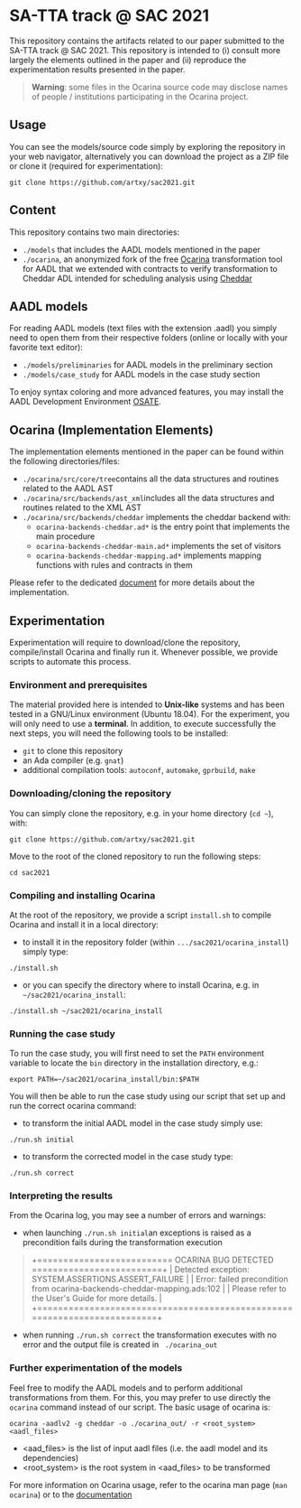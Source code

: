 

# SA-TTA track @ SAC 2021

This repository contains the artifacts related to our paper submitted to the SA-TTA track @ SAC 2021. This repository is intended to (i) consult more largely the elements outlined in the paper and (ii) reproduce the experimentation results presented in the paper. 

> **Warning**: some files in the Ocarina source code may disclose names of people / institutions participating in the Ocarina project.
 
## Usage

You can see the models/source code simply by exploring the repository in your web navigator, alternatively you can download the project as a ZIP file or clone it (required for experimentation):

`git clone https://github.com/artxy/sac2021.git`

## Content

This repository contains two main directories:
* `./models` that includes the AADL models mentioned in the paper 
* `./ocarina`, an anonymized fork of the free [Ocarina](http://www.openaadl.org/ocarina.html) transformation tool for AADL that we extended with contracts to verify transformation to Cheddar ADL intended for scheduling analysis using [Cheddar](http://beru.univ-brest.fr/~singhoff/cheddar/) 

## AADL models

For reading AADL models (text files with the extension .aadl) you simply need to open them from their respective folders (online or locally with your favorite text editor):
* `./models/preliminaries` for AADL models in the preliminary section  
* `./models/case_study` for AADL models in the case study section

To enjoy syntax coloring and more advanced features, you may install the AADL Development Environment [OSATE](http://osate.org).

## Ocarina (Implementation Elements)

The implementation elements mentioned in the paper can be found within the following directories/files:  
* `./ocarina/src/core/tree`contains all the data structures and routines related to the AADL AST
* `./ocarina/src/backends/ast_xml`includes all the data structures and routines related to the XML AST  
* `./ocarina/src/backends/cheddar`  implements the cheddar backend with:
	* `ocarina-backends-cheddar.ad*` is the entry point that implements the main procedure
	* `ocarina-backends-cheddar-main.ad*` implements the set of visitors
	* `ocarina-backends-cheddar-mapping.ad*` implements mapping functions with rules and contracts in them

Please refer to the dedicated [document](./implem.md) for more details about the implementation.

## Experimentation 

Experimentation will require to download/clone the repository, compile/install Ocarina and finally run it. Whenever possible, we provide scripts to automate this process.  

### Environment and prerequisites

The material provided here is intended to **Unix-like** systems and has been tested in a GNU/Linux environment (Ubuntu 18.04). For the experiment, you will only need to use a **terminal**. In addition, to execute successfully the next steps, you will need the following tools to be installed:
* `git` to clone this repository
* an Ada compiler (e.g. `gnat`)
* additional compilation tools: `autoconf`, `automake`, `gprbuild`, `make`

### Downloading/cloning the repository 

You can simply clone the repository, e.g. in your home directory (`cd ~`), with: 

`git clone https://github.com/artxy/sac2021.git`

Move to the root of the cloned repository to run the following steps:

`cd sac2021` 

### Compiling and installing Ocarina 

At the root of the repository, we provide a  script `install.sh` to compile Ocarina and install it in a local directory:

* to install it in the repository folder (within `.../sac2021/ocarina_install`) simply type: 

`./install.sh`

* or you can specify the directory where to install Ocarina, e.g. in `~/sac2021/ocarina_install`: 

`./install.sh ~/sac2021/ocarina_install `

### Running the case study

To run the case study, you will first need to set the `PATH` environment variable to locate the `bin` directory in the installation directory, e.g.: 

`export PATH=~/sac2021/ocarina_install/bin:$PATH` 

You will then be able to run the case study using our script that set up and run the correct ocarina command: 
  
* to transform the initial AADL model in the case study simply use:

`./run.sh initial`

* to transform the corrected model in the case study type: 

`./run.sh correct`

### Interpreting the results

From the Ocarina log, you may see a number of errors and warnings: 
* when launching `./run.sh initial`an  exceptions is raised as a precondition fails during the transformation execution 

> +========================== OCARINA BUG DETECTED =========================+
> | Detected exception: SYSTEM.ASSERTIONS.ASSERT_FAILURE                    |
> | Error: failed precondition from ocarina-backends-cheddar-mapping.ads:102 |
> | Please refer to the User's Guide for more details.                      |
> +=========================================================================+

* when running  `./run.sh correct` the transformation executes with no error and the output file is created in ` ./ocarina_out`  

### Further experimentation of the models

Feel free to modify the AADL models and to perform additional transformations from them. For this, you may prefer to use directly the `ocarina` command instead of our script. The basic usage of ocarina is:

`ocarina -aadlv2 -g cheddar -o ./ocarina_out/ -r <root_system> <aadl_files>`

* <aad_files> is the list of input aadl files (i.e. the aadl model and its dependencies)
* <root_system> is the root system in <aad_files> to be transformed

For more information on Ocarina usage, refer to the ocarina man page (`man ocarina`) or to the [documentation](https://ocarina.readthedocs.io/en/latest/)

